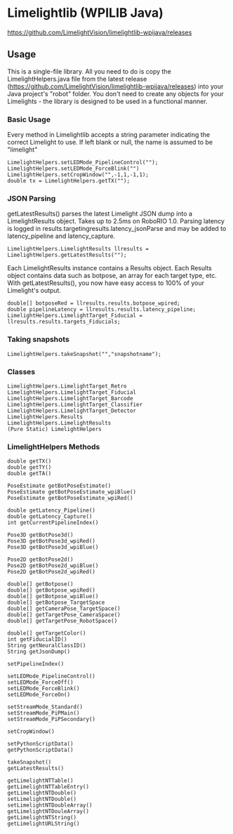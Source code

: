 # Limelightlib (WPILIB Java)
https://github.com/LimelightVision/limelightlib-wpijava/releases
## Usage

This is a single-file library. All you need to do is copy the LimelightHelpers.java file from the latest release (https://github.com/LimelightVision/limelightlib-wpijava/releases) into your Java project's "robot" folder. You don't need to create any objects for your Limelights - the library is designed to be used in a functional manner.

### Basic Usage
Every method in Limelightlib accepts a string parameter indicating the correct Limelight to use. If left blank or null, the name is assumed to be "limelight"
```
LimelightHelpers.setLEDMode_PipelineControl("");
LimelightHelpers.setLEDMode_ForceBlink("")
LimelightHelpers.setCropWindow("",-1,1,-1,1);
double tx = LimelightHelpers.getTX("");
```

### JSON Parsing
getLatestResults() parses the latest Limelight JSON dump into a LimelightResults object.
Takes up to 2.5ms on RoboRIO 1.0. Parsing latency is logged in results.targetingresults.latency_jsonParse and may be added to latency_pipeline and latency_capture.

```
LimelightHelpers.LimelightResults llresults = LimelightHelpers.getLatestResults("");
```
Each LimelightResults instance contains a Results object. Each Results object contains data such as botpose, an array for each target type, etc. With getLatestResults(), you now have easy access to 100% of your Limelight's output.

```
double[] botposeRed = llresults.results.botpose_wpired;
double pipelineLatency = llresults.results.latency_pipeline;
LimelightHelpers.LimelightTarget_Fiducial = llresults.results.targets_Fiducials;
```

### Taking snapshots
```
LimelightHelpers.takeSnapshot("","snapshotname");
```

### Classes
```
LimelightHelpers.LimelightTarget_Retro
LimelightHelpers.LimelightTarget_Fiducial
LimelightHelpers.LimelightTarget_Barcode
LimelightHelpers.LimelightTarget_Classifier
LimelightHelpers.LimelightTarget_Detector
LimelightHelpers.Results
LimelightHelpers.LimelightResults
(Pure Static) LimelightHelpers
```

### LimelightHelpers Methods
```
double getTX()
double getTY()
double getTA()

PoseEstimate getBotPoseEstimate()
PoseEstimate getBotPoseEstimate_wpiBlue()
PoseEstimate getBotPoseEstimate_wpiRed()

double getLatency_Pipeline()
double getLatency_Capture()
int getCurrentPipelineIndex()

Pose3D getBotPose3d()
Pose3D getBotPose3d_wpiRed()
Pose3D getBotPose3d_wpiBlue()

Pose2D getBotPose2d()
Pose2D getBotPose2d_wpiBlue()
Pose2D getBotPose2d_wpiRed()

double[] getBotpose()
double[] getBotpose_wpiRed()
double[] getBotpose_wpiBlue()
double[] getBotpose_TargetSpace
double[] getCameraPose_TargetSpace()
double[] getTargetPose_CameraSpace()
double[] getTargetPose_RobotSpace()

double[] getTargetColor()
int getFiducialID()
String getNeuralClassID()
String getJsonDump()

setPipelineIndex()

setLEDMode_PipelineControl()
setLEDMode_ForceOff()
setLEDMode_ForceBlink()
setLEDMode_ForceOn()

setStreamMode_Standard()
setStreamMode_PiPMain()
setStreamMode_PiPSecondary()

setCropWindow()

setPythonScriptData()
getPythonScriptData()

takeSnapshot()
getLatestResults()

getLimelightNTTable()
getLimelightNTTableEntry()
getLimelightNTDouble()
setLimelightNTDouble()
setLimelightNTDoubleArray()
getLimelightNTDouleArray()
getLimelightNTString()
getLimelightURLString()
```

